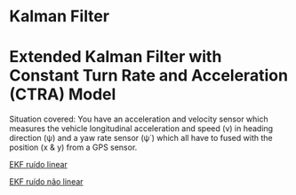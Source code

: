 # Kalman Filter 

# Extended Kalman Filter with Constant Turn Rate and Acceleration (CTRA) Model

Situation covered: You have an acceleration and velocity sensor which measures the vehicle longitudinal acceleration and speed (v) in heading direction (ψ) and a yaw rate sensor (ψ˙) which all have to fused with the position (x & y) from a GPS sensor.

[EKF ruído linear](https://github.com/deivis-ds/PIBITI/blob/main/Kalman_PIBITI/EKF_RuidoLinear.ipynb)

[EKF ruído não linear](https://github.com/deivis-ds/PIBITI/blob/main/Kalman_PIBITI/EKF_RuidoNaoLinear.ipynb)

